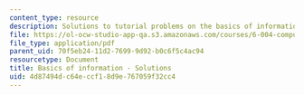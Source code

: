 ```yaml
---
content_type: resource
description: Solutions to tutorial problems on the basics of information.
file: https://ol-ocw-studio-app-qa.s3.amazonaws.com/courses/6-004-computation-structures-spring-2009/4d87494dc64eccf18d9e767059f32cc4_MIT6_004s09_tutor01_sol.pdf
file_type: application/pdf
parent_uid: 70f5eb24-11d2-7699-9d92-b0c6f5c4ac94
resourcetype: Document
title: Basics of information - Solutions
uid: 4d87494d-c64e-ccf1-8d9e-767059f32cc4
---
```


